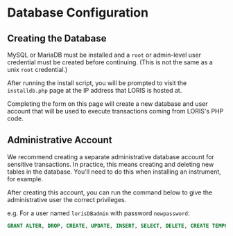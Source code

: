 # Database Configuration

## Creating the Database
MySQL or MariaDB must be installed and a `root` or admin-level user 
credential must be created before continuing. (This is not the same as a unix 
        `root` credential.) 

After running the install script, you will be prompted to visit the 
`installdb.php` page at the IP address that LORIS is hosted at.

Completing the form on this page will create a new database and user account
that will be used to execute transactions coming from LORIS's PHP code.

## Administrative Account

We recommend creating a separate administrative database account for sensitive
transactions. In practice, this means creating and deleting new tables in the
database. You'll need to do this when installing an instrument, for example.

After creating this account, you can run the command below to give
the administrative user the correct privileges.

e.g. For a user named `lorisDBadmin` with password `newpassword`:

```SQL
GRANT ALTER, DROP, CREATE, UPDATE, INSERT, SELECT, DELETE, CREATE TEMPORARY TABLES, LOCK TABLES  on $dbname.* to 'lorisDBadmin'@'$dbhost' IDENTIFIED BY 'newpassword' WITH GRANT OPTION;
```

